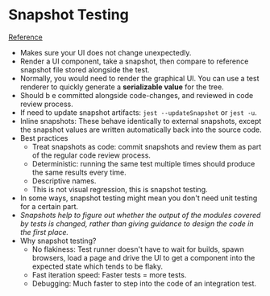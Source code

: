 # Snapshot Testing
[Reference](https://jestjs.io/docs/en/snapshot-testing)

- Makes sure your UI does not change unexpectedly.
- Render a UI component, take a snapshot, then compare to reference snapshot file stored alongside the test.
- Normally, you would need to render the graphical UI. You can use a test renderer to quickly generate a **serializable value** for the tree.
- Should b e committed alongside code-changes, and reviewed in code review process.
- If need to update snapshot artifacts: `jest --updateSnapshot` or `jest -u`.
- Inline snapshots: These behave identically to external snapshots, except the snapshot values are written automatically back into the source code.
- Best practices
  - Treat snapshots as code: commit snapshots and review them as part of the regular code review process.
  - Deterministic: running the same test multiple times should produce the same results every time.
  - Descriptive names.
  - This is not visual regression, this is snapshot testing.
- In some ways, snapshot testing might mean you don't need unit testing for a certain part.
- *Snapshots help to figure out whether the output of the modules covered by tests is changed, rather than giving guidance to design the code in the first place.*
- Why snapshot testing?
  - No flakiness: Test runner doesn't have to wait for builds, spawn browsers, load a page and drive the UI to get a component into the expected state which tends to be flaky.
  - Fast iteration speed: Faster tests = more tests.
  - Debugging: Much faster to step into the code of an integration test.
